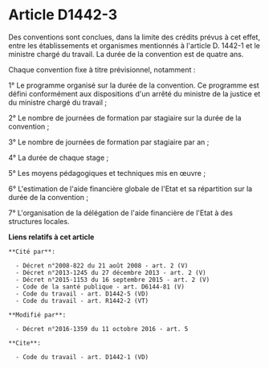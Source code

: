 # Article D1442-3

Des conventions sont conclues, dans la limite des crédits prévus à cet effet, entre les établissements et organismes
mentionnés à l'article D. 1442-1 et le ministre chargé du travail. La durée de la convention est de quatre ans. 

Chaque convention fixe à titre prévisionnel, notamment : 

1° Le programme organisé sur la durée de la convention. Ce programme est défini conformément aux dispositions d'un arrêté du
ministre de la justice et du ministre chargé du travail ; 

2° Le nombre de journées de formation par stagiaire sur la durée de la convention ; 

3° Le nombre de journées de formation par stagiaire par an ; 

4° La durée de chaque stage ; 

5° Les moyens pédagogiques et techniques mis en œuvre ; 

6° L'estimation de l'aide financière globale de l'Etat et sa répartition sur la durée de la convention ; 

7° L'organisation de la délégation de l'aide financière de l'Etat à des structures locales.

**Liens relatifs à cet article**

	**Cité par**:

	  - Décret n°2008-822 du 21 août 2008 - art. 2 (V)
	  - Décret n°2013-1245 du 27 décembre 2013 - art. 2 (V)
	  - Décret n°2015-1153 du 16 septembre 2015 - art. 2 (V)
	  - Code de la santé publique - art. D6144-81 (V)
	  - Code du travail - art. D1442-5 (VD)
	  - Code du travail - art. R1442-2 (VT)

	**Modifié par**:

	  - Décret n°2016-1359 du 11 octobre 2016 - art. 5

	**Cite**:

	  - Code du travail - art. D1442-1 (VD)

